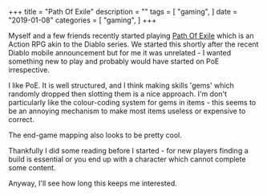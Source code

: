 +++
title = "Path Of Exile"
description = ""
tags = [
    "gaming",
]
date = "2019-01-08"
categories = [
    "gaming",
]
+++

Myself and a few friends recently started playing [Path Of Exile](https://www.pathofexile.com/) which is an Action RPG akin to the Diablo series. We started this shortly after the recent Diablo mobile announcement but for me it was unrelated - I wanted something new to play and probably would have started on PoE irrespective.

I like PoE. It is well structured, and I think making skills 'gems' which randomly dropped then slotting them is a nice approach. I'm don't particularly like the colour-coding system for gems in items - this seems to be an annoying mechanism to make most items useless or expensive to correct.

The end-game mapping also looks to be pretty cool.

Thankfully I did some reading before I started - for new players finding a build is essential or you end up with a character which cannot complete some content.

Anyway, I'll see how long this keeps me interested.